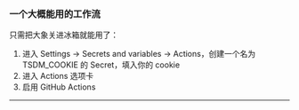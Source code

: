 ### 一个大概能用的工作流

只需把大象关进冰箱就能用了：

1. 进入 Settings → Secrets and variables → Actions，创建一个名为 TSDM_COOKIE 的 Secret，填入你的 cookie  
2. 进入 Actions 选项卡  
3. 启用 GitHub Actions

---

